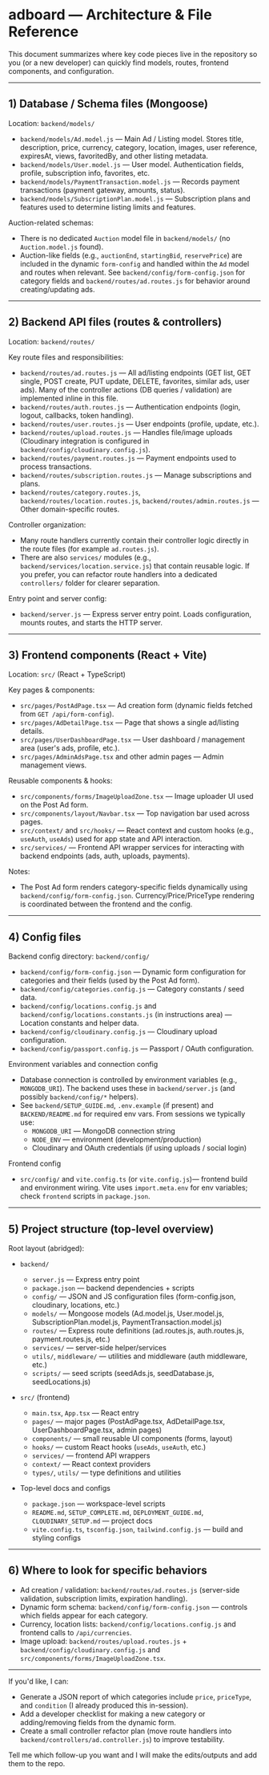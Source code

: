 # adboard — Architecture & File Reference

This document summarizes where key code pieces live in the repository so you (or a new developer) can quickly find models, routes, frontend components, and configuration.

---

## 1) Database / Schema files (Mongoose)

Location: `backend/models/`

- `backend/models/Ad.model.js` — Main Ad / Listing model. Stores title, description, price, currency, category, location, images, user reference, expiresAt, views, favoritedBy, and other listing metadata.
- `backend/models/User.model.js` — User model. Authentication fields, profile, subscription info, favorites, etc.
- `backend/models/PaymentTransaction.model.js` — Records payment transactions (payment gateway, amounts, status).
- `backend/models/SubscriptionPlan.model.js` — Subscription plans and features used to determine listing limits and features.

Auction-related schemas:
- There is no dedicated `Auction` model file in `backend/models/` (no `Auction.model.js` found).
- Auction-like fields (e.g., `auctionEnd`, `startingBid`, `reservePrice`) are included in the dynamic `form-config` and handled within the `Ad` model and routes when relevant. See `backend/config/form-config.json` for category fields and `backend/routes/ad.routes.js` for behavior around creating/updating ads.

---

## 2) Backend API files (routes & controllers)

Location: `backend/routes/`

Key route files and responsibilities:

- `backend/routes/ad.routes.js` — All ad/listing endpoints (GET list, GET single, POST create, PUT update, DELETE, favorites, similar ads, user ads). Many of the controller actions (DB queries / validation) are implemented inline in this file.
- `backend/routes/auth.routes.js` — Authentication endpoints (login, logout, callbacks, token handling).
- `backend/routes/user.routes.js` — User endpoints (profile, update, etc.).
- `backend/routes/upload.routes.js` — Handles file/image uploads (Cloudinary integration is configured in `backend/config/cloudinary.config.js`).
- `backend/routes/payment.routes.js` — Payment endpoints used to process transactions.
- `backend/routes/subscription.routes.js` — Manage subscriptions and plans.
- `backend/routes/category.routes.js`, `backend/routes/location.routes.js`, `backend/routes/admin.routes.js` — Other domain-specific routes.

Controller organization:
- Many route handlers currently contain their controller logic directly in the route files (for example `ad.routes.js`).
- There are also `services/` modules (e.g., `backend/services/location.service.js`) that contain reusable logic. If you prefer, you can refactor route handlers into a dedicated `controllers/` folder for clearer separation.

Entry point and server config:
- `backend/server.js` — Express server entry point. Loads configuration, mounts routes, and starts the HTTP server.

---

## 3) Frontend components (React + Vite)

Location: `src/` (React + TypeScript)

Key pages & components:

- `src/pages/PostAdPage.tsx` — Ad creation form (dynamic fields fetched from `GET /api/form-config`).
- `src/pages/AdDetailPage.tsx` — Page that shows a single ad/listing details.
- `src/pages/UserDashboardPage.tsx` — User dashboard / management area (user's ads, profile, etc.).
- `src/pages/AdminAdsPage.tsx` and other admin pages — Admin management views.

Reusable components & hooks:
- `src/components/forms/ImageUploadZone.tsx` — Image uploader UI used on the Post Ad form.
- `src/components/layout/Navbar.tsx` — Top navigation bar used across pages.
- `src/context/` and `src/hooks/` — React context and custom hooks (e.g., `useAuth`, `useAds`) used for app state and API interaction.
- `src/services/` — Frontend API wrapper services for interacting with backend endpoints (ads, auth, uploads, payments).

Notes:
- The Post Ad form renders category-specific fields dynamically using `backend/config/form-config.json`. Currency/Price/PriceType rendering is coordinated between the frontend and the config.

---

## 4) Config files

Backend config directory: `backend/config/`

- `backend/config/form-config.json` — Dynamic form configuration for categories and their fields (used by the Post Ad form).
- `backend/config/categories.config.js` — Category constants / seed data.
- `backend/config/locations.config.js` and `backend/config/locations.constants.js` (in instructions area) — Location constants and helper data.
- `backend/config/cloudinary.config.js` — Cloudinary upload configuration.
- `backend/config/passport.config.js` — Passport / OAuth configuration.

Environment variables and connection config
- Database connection is controlled by environment variables (e.g., `MONGODB_URI`). The backend uses these in `backend/server.js` (and possibly `backend/config/*` helpers).
- See `backend/SETUP_GUIDE.md`, `.env.example` (if present) and `BACKEND/README.md` for required env vars. From sessions we typically use:
  - `MONGODB_URI` — MongoDB connection string
  - `NODE_ENV` — environment (development/production)
  - Cloudinary and OAuth credentials (if using uploads / social login)

Frontend config
- `src/config/` and `vite.config.ts` (or `vite.config.js`)— frontend build and environment wiring. Vite uses `import.meta.env` for env variables; check `frontend` scripts in `package.json`.

---

## 5) Project structure (top-level overview)

Root layout (abridged):

- `backend/`
  - `server.js` — Express entry point
  - `package.json` — backend dependencies + scripts
  - `config/` — JSON and JS configuration files (form-config.json, cloudinary, locations, etc.)
  - `models/` — Mongoose models (Ad.model.js, User.model.js, SubscriptionPlan.model.js, PaymentTransaction.model.js)
  - `routes/` — Express route definitions (ad.routes.js, auth.routes.js, payment.routes.js, etc.)
  - `services/` — server-side helper/services
  - `utils/`, `middleware/` — utilities and middleware (auth middleware, etc.)
  - `scripts/` — seed scripts (seedAds.js, seedDatabase.js, seedLocations.js)

- `src/` (frontend)
  - `main.tsx`, `App.tsx` — React entry
  - `pages/` — major pages (PostAdPage.tsx, AdDetailPage.tsx, UserDashboardPage.tsx, admin pages)
  - `components/` — small reusable UI components (forms, layout)
  - `hooks/` — custom React hooks (`useAds`, `useAuth`, etc.)
  - `services/` — frontend API wrappers
  - `context/` — React context providers
  - `types/`, `utils/` — type definitions and utilities

- Top-level docs and configs
  - `package.json` — workspace-level scripts
  - `README.md`, `SETUP_COMPLETE.md`, `DEPLOYMENT_GUIDE.md`, `CLOUDINARY_SETUP.md` — project docs
  - `vite.config.ts`, `tsconfig.json`, `tailwind.config.js` — build and styling configs

---

## 6) Where to look for specific behaviors

- Ad creation / validation: `backend/routes/ad.routes.js` (server-side validation, subscription limits, expiration handling).
- Dynamic form schema: `backend/config/form-config.json` — controls which fields appear for each category.
- Currency, location lists: `backend/config/locations.config.js` and frontend calls to `/api/currencies`.
- Image upload: `backend/routes/upload.routes.js` + `backend/config/cloudinary.config.js` and `src/components/forms/ImageUploadZone.tsx`.

---

If you'd like, I can:
- Generate a JSON report of which categories include `price`, `priceType`, and `condition` (I already produced this in-session).
- Add a developer checklist for making a new category or adding/removing fields from the dynamic form.
- Create a small controller refactor plan (move route handlers into `backend/controllers/ad.controller.js`) to improve testability.

Tell me which follow-up you want and I will make the edits/outputs and add them to the repo.
